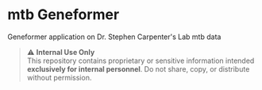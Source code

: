 # mtb Geneformer
Geneformer application on Dr. Stephen Carpenter's Lab mtb data

> ⚠️ **Internal Use Only**  
> This repository contains proprietary or sensitive information intended **exclusively for internal personnel**. Do not share, copy, or distribute without permission.
